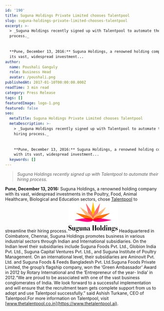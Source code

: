 ```yaml
---
id: '190'
title: Suguna Holdings Private Limited chooses Talentpool
slug: suguna-holdings-private-limited-chooses-talentpool
excerpt: >-
  > _Suguna Holdings recently signed up with Talentpool to automate their hiring
  process._


  **Pune, December 13, 2016:** Suguna Holdings, a renowned holding company with
  its vast, widespread investment...
author:
  name: Poushali Ganguly
  role: Business Head
  avatar: /poushali.png
publishedAt: 2017-01-10T00:00:00.000Z
readTime: 3 min read
category: Press Release
tags: []
featuredImage: logo-1.png
featured: false
seo:
  metaTitle: Suguna Holdings Private Limited chooses Talentpool
  metaDescription: >-
    > _Suguna Holdings recently signed up with Talentpool to automate their
    hiring process._


    **Pune, December 13, 2016:** Suguna Holdings, a renowned holding company
    with its vast, widespread investment...
  keywords: []
---
```


> _Suguna Holdings recently signed up with Talentpool to automate their hiring process._

**Pune, December 13, 2016:** Suguna Holdings, a renowned holding company with its vast, widespread investments in the Poultry, Food, Animal Healthcare, Biological and Education sectors, chose [Talentpool](https://www.thetalentpool.ai/) to streamline their hiring process. ![logo](images/logo-1.png)<!--more--> Headquartered in Coimbatore, Chennai, Suguna Holdings promotes business in various industrial sectors through Indian and International subsidiaries. On the Indian level their subsidiaries include Suguna Foods Pvt. Ltd., Globion India Pvt. Ltd., Suguna Capital Ventures Pvt. Ltd., and Suguna Institute of Poultry Management. On an international level, their subsidiaries are Aminovit Pvt. Ltd. and Suguna Foods & Feeds Bangladesh Pvt. Ltd.Suguna Foods Private Limited, the group’s flagship company, won the ‘Green Ambassador’ Award in 2012 by Rotary International and the ‘Entrepreneur of the year- India’ in 2012.“We are proud to be associated with one of the vast business conglomerates of India. We look forward to a successful implementation and will ensure that the recruitment team gets complete support from us to adopt and use Talentpool successfully.” said Ashish Turkane, CEO of Talentpool.For more information on Talentpool, visit [www.thetalentpool.co.in](https://www.thetalentpool.ai). 

<script type="application/ld+json"><br /> { "@context": "http://schema.org",<br /> "@type": "BlogPosting",<br /> "mainEntityOfPage": {<br /> "@type": "WebPage",<br /> "@id": "https://www.thetalentpool.ai/"<br /> },<br /> "headline": "Suguna Holdings Private Limited chooses Talentpool",<br /> "alternativeHeadline": "Pune, December 13, 2016: Suguna Holdings, a renowned holding company with its vast, widespread investments in the Poultry, Food, Animal Healthcare, Biological and Education sectors, chose Talentpool to streamline their hiring process.",<br /> "award": "",<br /> "image": {<br /> "@type": "ImageObject",<br /> "url":"https://www.thetalentpool.ai/images/logo.png",<br /> "height": 800,<br /> "width": 800},<br /> "editor": "Talent Pool",<br /> "genre": "Press Release",<br /> "keywords": "Recruiting Software, Employment,Suguna Holdings",<br /> "wordcount": "304",<br /> "publisher": {<br /> "@type": "Organization",<br /> "name": "Talent Pool",<br /> "logo": {<br /> "@type": "ImageObject",<br /> "url": "https://www.thetalentpool.ai/images/logo.png",<br /> "width": 600,<br /> "height": 60<br /> }<br /> },<br /> "url": "https://www.thetalentpool.ai/suguna-holdings-private-limited-chooses-talentpool/",<br /> "datePublished": "2017-01-10",<br /> "dateCreated": "2017-01-10",<br /> "dateModified": "2017-01-10",<br /> "description": "Pune, December 13, 2016: Suguna Holdings, a renowned holding company with its vast, widespread investments in the Poultry, Food, Animal Healthcare, Biological and Education sectors, chose Talentpool to streamline their hiring process.<br /> Headquartered in Coimbatore, Chennai, Suguna Holdings promotes business in various industrial sectors through Indian and International subsidiaries. On the Indian level their subsidiaries include Suguna Foods Pvt. Ltd., Globion India Pvt. Ltd., Suguna Capital Ventures Pvt. Ltd., and Suguna Institute of Poultry Management. On an international level, their subsidiaries are Aminovit Pvt. Ltd. and Suguna Foods & Feeds Bangladesh Pvt. Ltd.Suguna Foods Private Limited, the group’s flagship company, won the ‘Green Ambassador’ Award in 2012 by Rotary International and the ‘Entrepreneur of the year- India’ in 2012.“We are proud to be associated with one of the vast business conglomerates of India. We look forward to a successful implementation and will ensure that the recruitment team gets complete support from us to adopt and use Talentpool successfully.” said Ashish Turkane, CEO of Talentpool.For more information on Talentpool, visit www.thetalentpool.co.in.",<br /> "author": {<br /> "@type": "Organization",<br /> "name": "Admin"<br /> }<br /> }<br /></script>

